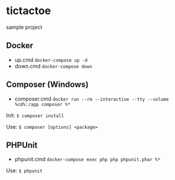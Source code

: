 # tictactoe
sample project

## Docker
- up.cmd `docker-compose up -d`
- down.cmd `docker-compose down`

## Composer (Windows)
- composer.cmd `docker run --rm --interactive --tty --volume %cd%:/app composer %*`

Init: `$ composer install`

Use: `$ composer [options] <package>`

## PHPUnit
- phpunit.cmd `docker-compose exec php php phpunit.phar %*`

Use: `$ phpunit`